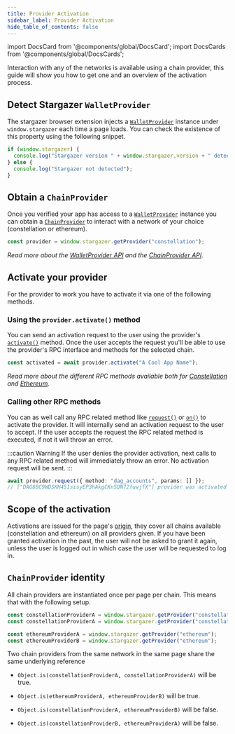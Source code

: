 ```yaml
---
title: Provider Activation
sidebar_label: Provider Activation
hide_table_of_contents: false
---
```


import DocsCard from '@components/global/DocsCard';
import DocsCards from '@components/global/DocsCards';

<head>
  <meta
    name="description"
    content="Interaction with any of the networks is available using a chain provider, this guide will show you how to get one and an overview of the activation process."
  />
</head>

<intro-end />

Interaction with any of the networks is available using a chain provider, this guide will show you how to get one and an overview of the activation process.

## Detect Stargazer `WalletProvider`

The stargazer browser extension injects a [`WalletProvider`](../APIReference//walletProviderAPI.md) instance under `window.stargazer` each time a page loads. You can check the existence of this property using the following snippet.

```typescript title="TypeScript"
if (window.stargazer) {
  console.log("Stargazer version " + window.stargazer.version + " detected");
} else {
  console.log("Stargazer not detected");
}
```

## Obtain a `ChainProvider`

Once you verified your app has access to a [`WalletProvider`](../APIReference//walletProviderAPI.md) instance you can obtain a [`ChainProvider`](../APIReference/chainProviderAPI.md) to interact with a network of your choice (constellation or ethereum).

```typescript title="TypeScript"
const provider = window.stargazer.getProvider("constellation");
```

_Read more about the [WalletProvider API](../APIReference//walletProviderAPI.md) and the [ChainProvider API](../APIReference/chainProviderAPI.md)._

## Activate your provider

For the provider to work you have to activate it via one of the following methods.

### Using the `provider.activate()` method

You can send an activation request to the user using the provider's [`activate()`](../APIReference/chainProviderAPI.md#async-activatetitle-boolean) method. Once the user accepts the request you'll be able to use the provider's RPC interface and methods for the selected chain.

```typescript title="TypeScript"
const activated = await provider.activate("A Cool App Name");
```

_Read more about the different RPC methods available both for [Constellation](../APIReference//constellationRPCAPI.md) and [Ethereum](../APIReference/ethereumRPCAPI.md)._

### Calling other RPC methods

You can as well call any RPC related method like [`request()`](../APIReference/chainProviderAPI.md#async-requestrequest-any) or [`on()`](../APIReference/chainProviderAPI.md#oneventname-listener-void) to activate the provider. It will internally send an activation request to the user to accept. If the user accepts the request the RPC related method is executed, if not it will throw an error.

:::caution Warning
If the user denies the provider activation, next calls to any RPC related method will immediately throw an error. No activation request will be sent.
:::

```typescript title="TypeScript"
await provider.request({ method: "dag_accounts", params: [] });
// ["DAG88C9WDSKH451sisyEP3hAkgCKn5DN72fuwjfX"] provider was activated
```

## Scope of the activation

Activations are issued for the page's [origin](https://datatracker.ietf.org/doc/html/rfc6454), they cover all chains available (constellation and ethereum) on all providers given. If you have been granted activation in the past, the user will not be asked to grant it again, unless the user is logged out in which case the user will be requested to log in.

## `ChainProvider` identity

All chain providers are instantiated once per page per chain. This means that with the following setup.

```typescript title="TypeScript"
const constellationProviderA = window.stargazer.getProvider("constellation");
const constellationProviderA = window.stargazer.getProvider("constellation");

const ethereumProviderA = window.stargazer.getProvider("ethereum");
const ethereumProviderB = window.stargazer.getProvider("ethereum");
```

Two chain providers from the same network in the same page share the same underlying reference

- `Object.is(constellationProviderA, constellationProviderA)` will be true.

- `Object.is(ethereumProviderA, ethereumProviderB)` will be true.

- `Object.is(constellationProviderA, ethereumProviderB)` will be false.

- `Object.is(constellationProviderB, ethereumProviderA)` will be false.
